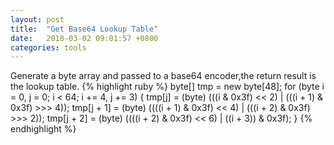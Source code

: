 ```yaml
---
layout: post
title:  "Get Base64 Lookup Table"
date:   2018-03-02 09:01:57 +0800
categories: tools 
---
```

Generate a byte array and passed to a base64 encoder,the return result is the lookup table.
{% highlight ruby %}
byte[] tmp = new byte[48];
for (byte i = 0, j = 0; i < 64; i += 4, j += 3) {
    tmp[j] = (byte) (((i & 0x3f) << 2) | (((i + 1) & 0x3f) >>> 4));
    tmp[j + 1] = (byte) ((((i + 1) & 0x3f) << 4) | (((i + 2) & 0x3f) >>> 2));
    tmp[j + 2] = (byte) ((((i + 2) & 0x3f) << 6) | ((i + 3)) & 0x3f);
}
{% endhighlight %}

